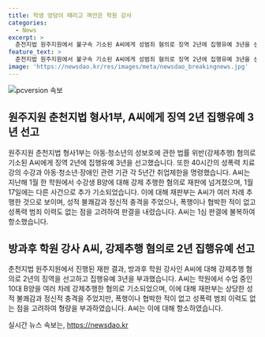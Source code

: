 ```yaml
---
title: 학생 엉덩이 때리고 껴안은 학원 강사
categories:
  - News
excerpt: >
  춘천지법 원주지원에서 불구속 기소된 A씨에게 성범죄 혐의로 징역 2년에 집행유예 3년을 선고했습니다. 이에 더해 40시간의 성폭력 치료 강의 수강과 5년간 취업제한을 명령했습니다. A씨는 학원 강사로서 10대 학생을 여러 차례 추행한 혐의를 받고, 재판부는 자신이 가르치던 학생을 여러 차례 추행한 것으로 죄질이 나쁘고, 이 사건으로 인해 상당한 성적 불쾌감과 정신적 충격을 받은 것으로 보인다고 밝혔습니다. A씨는 1심 판결에 불복하고 항소했습니다.
feature_text: >
  춘천지법 원주지원에서 불구속 기소된 A씨에게 성범죄 혐의로 징역 2년에 집행유예 3년을 선고했습니다. 이에 더해 40시간의 성폭력 치료 강의 수강과 5년간 취업제한을 명령했습니다. A씨는 학원 강사로서 10대 학생을 여러 차례 추행한 혐의를 받고, 재판부는 자신이 가르치던 학생을 여러 차례 추행한 것으로 죄질이 나쁘고, 이 사건으로 인해 상당한 성적 불쾌감과 정신적 충격을 받은 것으로 보인다고 밝혔습니다. A씨는 1심 판결에 불복하고 항소했습니다.
image: 'https://newsdao.kr/res/images/meta/newsdao_breakingnews.jpg'
---
```


<p><img src="https://newsdao.kr/res/images/meta/newsdao_breakingnews.jpg" alt="pcversion 속보" /></p>

<h2 data-ke-size="size26">원주지원 춘천지법 형사1부, A씨에게 징역 2년 집행유예 3년 선고</h2>

<p data-ke-size="size16">원주지원 춘천지법 형사1부는 아동·청소년의 성보호에 관한 법률 위반(강제추행) 혐의로 기소된 A씨에게 징역 2년에 집행유예 3년을 선고했습니다. 또한 40시간의 성폭력 치료 강의 수강과 아동·청소년·장애인 관련 기관 각 5년간 취업제한을 명령했습니다. A씨는 지난해 1월 한 학원에서 수강생 B양에 대해 강제 추행한 혐의로 재판에 넘겨졌으며, 1월 17일에는 다른 사건으로 추가 기소되었습니다. 이에 대해 재판부는 A씨가 여러 차례 추행한 것으로 보이며, 성적 불쾌감과 정신적 충격을 주었으나, 폭행이나 협박한 적이 없고 성폭력 범죄 이력도 없는 점을 고려하여 판결을 내렸습니다. A씨는 1심 판결에 불복하여 항소했습니다.</p>

<h2 data-ke-size="size26">방과후 학원 강사 A씨, 강제추행 혐의로 2년 집행유예 선고</h2>

<p data-ke-size="size16">춘천지법 원주지원에서 진행된 재판 결과, 방과후 학원 강사인 A씨에 대해 강제추행 혐의로 2년의 징역을 선고하고 집행유예 3년을 부과했습니다. A씨는 학원에서 수업 중인 10대 B양을 여러 차례 강제추행한 혐의로 기소되었으며, 이에 대해 재판부는 상당한 성적 불쾌감과 정신적 충격을 주었지만, 폭행이나 협박한 적이 없고 성폭력 범죄 이력도 없는 점을 고려하여 형량을 부과하였습니다. A씨는 이에 대해 항소하였습니다.</p>
실시간 뉴스 속보는, <a href="https://newsdao.kr" rel="dofollow">https://newsdao.kr</a>



